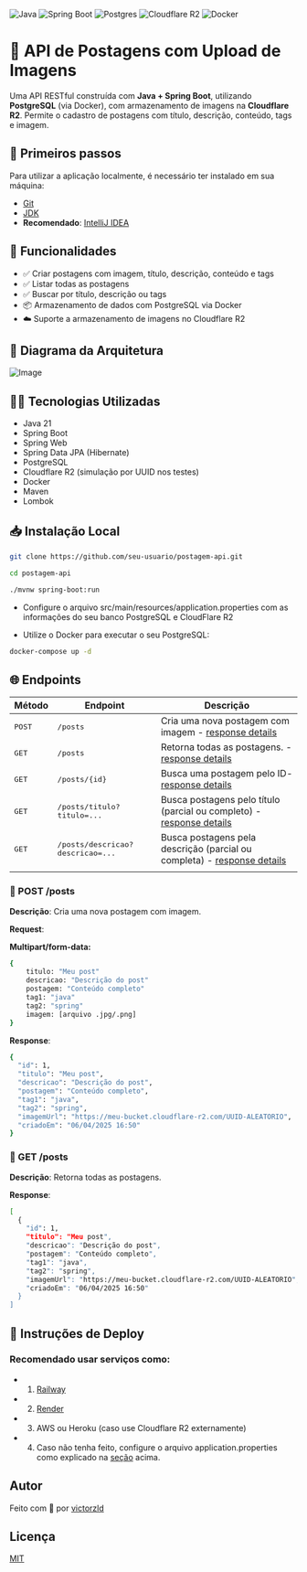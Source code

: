 ![Java](https://img.shields.io/badge/java-%23ED8B00.svg?style=for-the-badge&logo=openjdk&logoColor=white)
![Spring Boot](https://img.shields.io/badge/springboot-%236DB33F.svg?style=for-the-badge&logo=springboot&logoColor=white)
![Postgres](https://img.shields.io/badge/postgresql-%23316192.svg?style=for-the-badge&logo=postgresql&logoColor=white)
![Cloudflare R2](https://img.shields.io/badge/cloudflare-r2-orange?style=for-the-badge&logo=cloudflare&logoColor=white)
![Docker](https://img.shields.io/badge/docker-%230db7ed.svg?style=for-the-badge&logo=docker&logoColor=white)

# 📝 API de Postagens com Upload de Imagens

Uma API RESTful construída com **Java + Spring Boot**, utilizando **PostgreSQL** (via Docker), com armazenamento de imagens na **Cloudflare R2**. Permite o cadastro de postagens com título, descrição, conteúdo, tags e imagem.

## 🚀 Primeiros passos

Para utilizar a aplicação localmente, é necessário ter instalado em sua máquina:

- <a href="https://git-scm.com">Git</a>
- <a href="https://www.oracle.com/br/java/technologies/downloads/">JDK</a>
- **Recomendado**: <a href="https://www.jetbrains.com/pt-br/idea/">IntelliJ IDEA</a>

## 📌 Funcionalidades

- ✅ Criar postagens com imagem, título, descrição, conteúdo e tags
- ✅ Listar todas as postagens
- ✅ Buscar por título, descrição ou tags
- 📦 Armazenamento de dados com PostgreSQL via Docker
- ☁️ Suporte a armazenamento de imagens no Cloudflare R2

## 🧱 Diagrama da Arquitetura

![Image](https://github.com/user-attachments/assets/d5139056-10a1-4c97-8b4a-4167f2d08a64)

## 🧑‍💻 Tecnologias Utilizadas

- Java 21
- Spring Boot
- Spring Web
- Spring Data JPA (Hibernate)
- PostgreSQL
- Cloudflare R2 (simulação por UUID nos testes)
- Docker
- Maven
- Lombok

## 📥 Instalação Local

```bash
git clone https://github.com/seu-usuario/postagem-api.git

cd postagem-api

./mvnw spring-boot:run
```

- <p id="local-installation"> Configure o arquivo src/main/resources/application.properties com as informações do seu banco PostgreSQL e CloudFlare R2</p>

- <p id="local-installation-docker"> Utilize o Docker para executar o seu PostgreSQL:</p>

```bash
docker-compose up -d
```

## 🌐 Endpoints

| Método           | Endpoint                                   | Descrição                                                                                      |
| ---------------- | ------------------------------------------ | ---------------------------------------------------------------------------------------------- |
| <kbd>POST </kbd> | <kbd> /posts</kbd>                         | Cria uma nova postagem com imagem - [response details](#post-posts)                            |
| <kbd>GET </kbd>  | <kbd> /posts</kbd>                         | Retorna todas as postagens. - [response details](#get-posts)                                   |
| <kbd>GET </kbd>  | <kbd> /posts/{id}</kbd>                    | Busca uma postagem pelo ID- [response details](#get-postsID)                                   |
| <kbd>GET </kbd>  | <kbd> /posts/titulo?titulo=...</kbd>       | Busca postagens pelo título (parcial ou completo) - [response details](#get-postsTitulo)       |
| <kbd>GET </kbd>  | <kbd> /posts/descricao?descricao=...</kbd> | Busca postagens pela descrição (parcial ou completa) - [response details](#get-postsDescricao) |
|                  |

<h3 id="post-posts">🔹 POST  /posts</h3>

**Descrição**: Cria uma nova postagem com imagem.

**Request**:

**Multipart/form-data:**

```bash
{
    titulo: "Meu post"
    descricao: "Descrição do post"
    postagem: "Conteúdo completo"
    tag1: "java"
    tag2: "spring"
    imagem: [arquivo .jpg/.png]
}
```

**Response**:

```bash
{
  "id": 1,
  "titulo": "Meu post",
  "descricao": "Descrição do post",
  "postagem": "Conteúdo completo",
  "tag1": "java",
  "tag2": "spring",
  "imagemUrl": "https://meu-bucket.cloudflare-r2.com/UUID-ALEATORIO",
  "criadoEm": "06/04/2025 16:50"
}
```

<h3 id="get-posts">🔹 GET  /posts</h3>

**Descrição**: Retorna todas as postagens.

**Response**:

```bash
[
  {
    "id": 1,
    "titulo": "Meu post",
    "descricao": "Descrição do post",
    "postagem": "Conteúdo completo",
    "tag1": "java",
    "tag2": "spring",
    "imagemUrl": "https://meu-bucket.cloudflare-r2.com/UUID-ALEATORIO",
    "criadoEm": "06/04/2025 16:50"
  }
]
```

## 🛫 Instruções de Deploy

### Recomendado usar serviços como:

- 1. <a href="https://railway.app" > Railway</a>
- 2. <a href="https://render.com/" > Render</a>
- 3. AWS ou Heroku (caso use Cloudflare R2 externamente)
- 4. Caso não tenha feito, configure o arquivo application.properties como explicado na [seção](#local-installation) acima.

## Autor

Feito com 💚 por <a href="https://github.com/victorzld" >victorzld</a>

## Licença

<a href="/LICENSE" >MIT</a>
